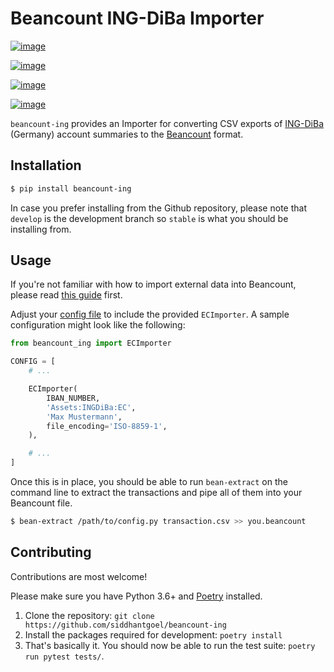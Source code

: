 # Beancount ING-DiBa Importer

[![image](https://github.com/siddhantgoel/beancount-ing/workflows/beancount-ing/badge.svg)](https://github.com/siddhantgoel/beancount-ing/workflows/beancount-ing/badge.svg)

[![image](https://img.shields.io/pypi/v/beancount-ing.svg)](https://pypi.python.org/pypi/beancount-ing)

[![image](https://img.shields.io/pypi/pyversions/beancount-ing.svg)](https://pypi.python.org/pypi/beancount-ing)

[![image](https://img.shields.io/badge/code%20style-black-000000.svg)](https://github.com/psf/black)

`beancount-ing` provides an Importer for converting CSV exports of
[ING-DiBa] (Germany) account summaries to the [Beancount] format.

## Installation

```sh
$ pip install beancount-ing
```

In case you prefer installing from the Github repository, please note that
`develop` is the development branch so `stable` is what you should be installing
from.

## Usage

If you're not familiar with how to import external data into Beancount, please
read [this guide] first.

Adjust your [config file] to include the provided `ECImporter`. A sample
configuration might look like the following:

```python
from beancount_ing import ECImporter

CONFIG = [
    # ...

    ECImporter(
        IBAN_NUMBER,
        'Assets:INGDiBa:EC',
        'Max Mustermann',
        file_encoding='ISO-8859-1',
    ),

    # ...
]
```

Once this is in place, you should be able to run `bean-extract` on the command
line to extract the transactions and pipe all of them into your Beancount file.

```sh
$ bean-extract /path/to/config.py transaction.csv >> you.beancount
```

## Contributing

Contributions are most welcome!

Please make sure you have Python 3.6+ and [Poetry] installed.

1. Clone the repository: `git clone https://github.com/siddhantgoel/beancount-ing`
2. Install the packages required for development: `poetry install`
3. That's basically it. You should now be able to run the test suite: `poetry
   run pytest tests/`.

[Beancount]: http://furius.ca/beancount/
[config file]: https://beancount.github.io/docs/importing_external_data.html#configuration
[ING-DiBa]: https://www.ing.de/
[Poetry]: https://python-poetry.org/
[this guide]: https://beancount.github.io/docs/importing_external_data.html
